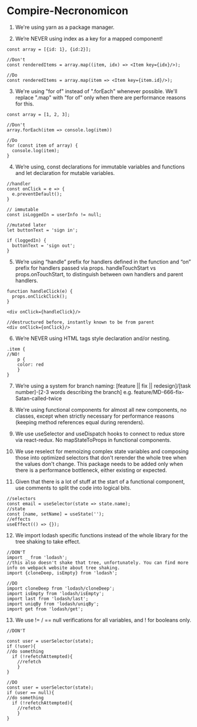 # Compire-Necronomicon
1. We're using yarn as a package manager.

2. We’re NEVER using index as a key for a mapped component!
```
const array = [{id: 1}, {id:2}];

//Don't
const renderedItems = array.map((item, idx) => <Item key={idx}/>);

//Do
const renderedItems = array.map(item => <Item key={item.id}/>);
```

3. We're using "for of" instead of ".forEach" whenever possible. We'll replace ".map" with "for of" only when there are performance reasons for this.
```
const array = [1, 2, 3];

//Don't 
array.forEach(item => console.log(item))

//Do
for (const item of array) {
  console.log(item);
}
```

4. We’re using, const declarations for immutable variables and functions and let declaration for mutable variables.
```
//handler
const onClick = e => {
  e.preventDefault();
}

// immutable
const isLoggedIn = userInfo != null;

//mutated later
let buttonText = 'sign in';

if (loggedIn) {
  buttonText = 'sign out';
}
```

5. We’re using “handle” prefix for handlers defined in the function and “on” prefix for handlers passed via props. handleTouchStart vs props.onTouchStart, to distinguish between own handlers and parent handlers.

```
function handleClick(e) {
  props.onClickClick();
}

<div onClick={handleClick}/>

//destructured before, instantly known to be from parent
<div onClick={onClick}/>
```

6. We’re NEVER using HTML tags style declaration and/or nesting.
```
.item {
//NO!
    p {
    color: red
    }
}
```

7. We’re using a system for branch naming: [feature || fix || redesign]/[task number]-[2-3 words describing the branch] e.g. feature/MD-666-fix-Satan-called-twice

8. We're using functional components for almost all new components, no classes, except when strictly necessary for performance reasons (keeping method references equal during rerenders).

9. We use useSelector and useDispatch hooks to connect to redux store via react-redux. No mapStateToProps in functional components.

10. We use reselect for memoizing complex state variables and composing those into optimized selectors that don't rerender the whole tree when the values don't change. This package needs to be added only when there is a performance bottleneck, either existing or expected.

11. Given that there is a lot of stuff at the start of a functional component, use comments to split the code into logical bits.
```
//selectors
const email = useSelector(state => state.name);
//state
const [name, setName] = useState('');
//effects
useEffect(() => {});
```

12. We import lodash specific functions instead of the whole library for the tree shaking to take effect.
```
//DON'T
import _ from 'lodash';
//this also doesn't shake that tree, unfortunately. You can find more info on webpack website about tree shaking.
import {cloneDeep, isEmpty} from 'lodash';

//DO
import cloneDeep from 'lodash/cloneDeep';
import isEmpty from 'lodash/isEmpty';
import last from 'lodash/last';
import uniqBy from 'lodash/uniqBy';
import get from 'lodash/get';
```

13. We use != / == null verifications for all variables, and !<variable> for booleans only.

```
//DON'T

const user = userSelector(state);
if (!user){
//do something
  if (!refetchAttempted){
    //refetch
    }
} 

//DO 
const user = userSelector(state);
if (user == null){
//do something
  if (!refetchAttempted){
    //refetch
    }
} 
```
